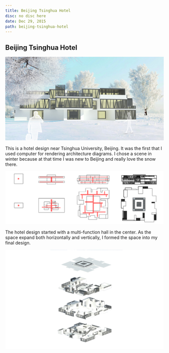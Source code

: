 ```yaml
---
title: Beijing Tsinghua Hotel
disc: no disc here
date: Dec 29, 2015
path: beijing-tsinghua-hotel
---
```

<special>
</special>

## Beijing Tsinghua Hotel

![Facade](../images/articles/design_09/Facade.jpg)

This is a hotel design near Tsinghua University, Beijing. It was the first that I used computer for rendering architecture diagrams. I chose a scene in winter because at that time I was new to Beijing and really love the snow there.

![Analysis](../images/articles/design_09/Analysis.jpg)

The hotel design started with a multi-function hall in the center. As the space expand both horizontally and vertically, I formed the space into my final design.

![Isometric](../images/articles/design_09/Isometric.jpg)
